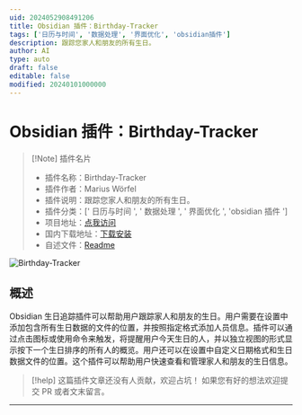 ```yaml
---
uid: 2024052908491206
title: Obsidian 插件：Birthday-Tracker
tags: ['日历与时间', '数据处理', '界面优化', 'obsidian插件']
description: 跟踪您家人和朋友的所有生日。
author: AI
type: auto
draft: false
editable: false
modified: 20240101000000
---
```


# Obsidian 插件：Birthday-Tracker

> [!Note] 插件名片
> - 插件名称：Birthday-Tracker
> - 插件作者：Marius Wörfel
> - 插件说明：跟踪您家人和朋友的所有生日。
> - 插件分类：[' 日历与时间 ', ' 数据处理 ', ' 界面优化 ', 'obsidian 插件 ']
> - 项目地址：[点我访问](https://github.com/Raboro/Obsidian-Birthday-Tracker-Plugin)
> - 国内下载地址：[下载安装](https://pkmer.cn/products/plugin/pluginMarket/?birthday-tracker)
> - 自述文件：[Readme](https://ghproxy.net/https://raw.githubusercontent.com/Raboro/Obsidian-Birthday-Tracker-Plugin/master/README.md)

![Birthday-Tracker](https://cdn.pkmer.cn/covers/birthday-tracker.png!pkmer)

## 概述

Obsidian 生日追踪插件可以帮助用户跟踪家人和朋友的生日。用户需要在设置中添加包含所有生日数据的文件的位置，并按照指定格式添加人员信息。插件可以通过点击图标或使用命令来触发，将提醒用户今天生日的人，并以独立视图的形式显示按下一个生日排序的所有人的概览。用户还可以在设置中自定义日期格式和生日数据文件的位置。这个插件可以帮助用户快速查看和管理家人和朋友的生日信息。

> [!help]
> 这篇插件文章还没有人贡献，欢迎占坑！
> 如果您有好的想法欢迎提交 PR 或者文末留言。

---



